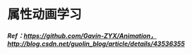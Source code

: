 # 属性动画学习
##### Ref：https://github.com/Gavin-ZYX/Animation，http://blog.csdn.net/guolin_blog/article/details/43536355
